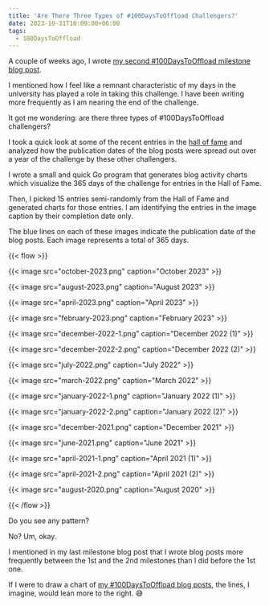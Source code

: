 ```yaml
---
title: 'Are There Three Types of #100DaysToOffload Challengers?'
date: 2023-10-31T10:00:00+06:00
tags:
  - 100DaysToOffload
---
```


A couple of weeks ago, I wrote [my second #100DaysToOffload milestone blog post](/blog/100daystooffload-milestone-67th-blog-post/).

I mentioned how I feel like a remnant characteristic of my days in the university has played a role in taking this challenge. I have been writing more frequently as I am nearing the end of the challenge.

It got me wondering: are there three types of #100DaysToOffload challengers?

I took a quick look at some of the recent entries in the [hall of fame](https://100daystooffload.com/#-hall-of-fame-) and analyzed how the publication dates of the blog posts were spread out over a year of the challenge by these other challengers.

I wrote a small and quick Go program that generates blog activity charts which visualize the 365 days of the challenge for entries in the Hall of Fame.

Then, I picked 15 entries semi-randomly from the Hall of Fame and generated charts for those entries. I am identifying the entries in the image caption by their completion date only.

The blue lines on each of these images indicate the publication date of the blog posts. Each image represents a total of 365 days.

{{< flow >}}

{{< image src="october-2023.png" caption="October 2023" >}}

{{< image src="august-2023.png" caption="August 2023" >}}

{{< image src="april-2023.png" caption="April 2023" >}}

{{< image src="february-2023.png" caption="February 2023" >}}

{{< image src="december-2022-1.png" caption="December 2022 (1)" >}}

{{< image src="december-2022-2.png" caption="December 2022 (2)" >}}

{{< image src="july-2022.png" caption="July 2022" >}}

{{< image src="march-2022.png" caption="March 2022" >}}

{{< image src="january-2022-1.png" caption="January 2022 (1)" >}}

{{< image src="january-2022-2.png" caption="January 2022 (2)" >}}

{{< image src="december-2021.png" caption="December 2021" >}}

{{< image src="june-2021.png" caption="June 2021" >}}

{{< image src="april-2021-1.png" caption="April 2021 (1)" >}}

{{< image src="april-2021-2.png" caption="April 2021 (2)" >}}

{{< image src="august-2020.png" caption="August 2020" >}}

{{< /flow >}}

Do you see any pattern?

No? Um, okay.

I mentioned in my last milestone blog post that I wrote blog posts more frequently between the 1st and the 2nd milestones than I did before the 1st one.

If I were to draw a chart of [my #100DaysToOffload blog posts](/tags/100daystooffload/), the lines, I imagine, would lean more to the right. 😅
